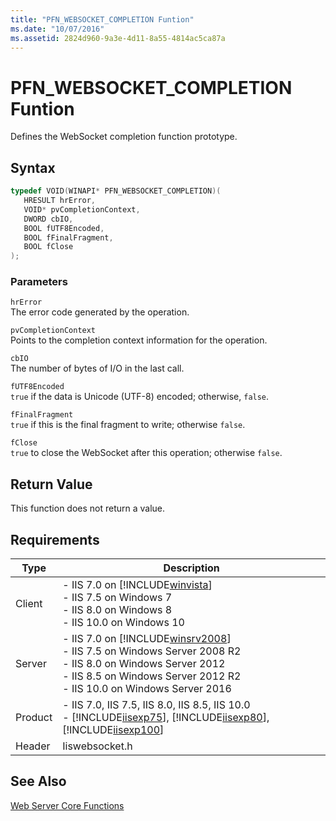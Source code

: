 ```yaml
---
title: "PFN_WEBSOCKET_COMPLETION Funtion"
ms.date: "10/07/2016"
ms.assetid: 2824d960-9a3e-4d11-8a55-4814ac5ca87a
---
```

# PFN_WEBSOCKET_COMPLETION Funtion
Defines the WebSocket completion function prototype.  
  
## Syntax  
  
```cpp  
typedef VOID(WINAPI* PFN_WEBSOCKET_COMPLETION)(  
   HRESULT hrError,  
   VOID* pvCompletionContext,  
   DWORD cbIO,  
   BOOL fUTF8Encoded,  
   BOOL fFinalFragment,  
   BOOL fClose  
);  
```  
  
### Parameters  
 `hrError`  
 The error code generated by the operation.  
  
 `pvCompletionContext`  
 Points to the completion context information for the operation.  
  
 `cbIO`  
 The number of bytes of I/O in the last call.  
  
 `fUTF8Encoded`  
 `true` if the data is Unicode (UTF-8) encoded; otherwise, `false`.  
  
 `fFinalFragment`  
 `true` if this is the final fragment to write; otherwise `false`.  
  
 `fClose`  
 `true` to close the WebSocket after this operation; otherwise `false`.  
  
## Return Value  
 This function does not return a value.  
  
## Requirements  
  
|Type|Description|  
|----------|-----------------|  
|Client|-   IIS 7.0 on [!INCLUDE[winvista](../../wmi-provider/includes/winvista-md.md)]<br />-   IIS 7.5 on Windows 7<br />-   IIS 8.0 on Windows 8<br />-   IIS 10.0 on Windows 10|  
|Server|-   IIS 7.0 on [!INCLUDE[winsrv2008](../../wmi-provider/includes/winsrv2008-md.md)]<br />-   IIS 7.5 on Windows Server 2008 R2<br />-   IIS 8.0 on Windows Server 2012<br />-   IIS 8.5 on Windows Server 2012 R2<br />-   IIS 10.0 on Windows Server 2016|  
|Product|-   IIS 7.0, IIS 7.5, IIS 8.0, IIS 8.5, IIS 10.0<br />-   [!INCLUDE[iisexp75](../../web-development-reference/native-code-api-reference/includes/iisexp75-md.md)], [!INCLUDE[iisexp80](../../web-development-reference/native-code-api-reference/includes/iisexp80-md.md)], [!INCLUDE[iisexp100](../../web-development-reference/native-code-api-reference/includes/iisexp100-md.md)]|  
|Header|Iiswebsocket.h|  
  
## See Also  
 [Web Server Core Functions](../../web-development-reference\native-code-api-reference/web-server-core-functions.md)